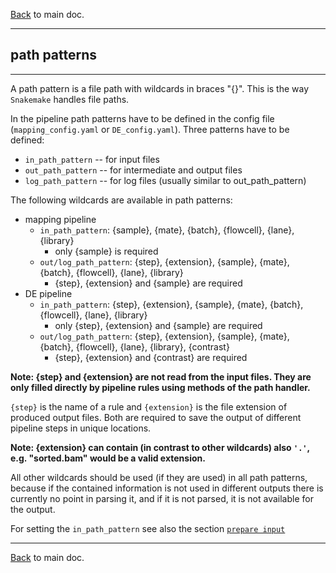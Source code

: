 [Back](../README.md) to main doc.

---

path patterns
-------------

---

A path pattern is a file path with wildcards in braces "{}".
This is the way `Snakemake` handles file paths.

In the pipeline path patterns have to be defined in the config file (`mapping_config.yaml` or `DE_config.yaml`).
Three patterns have to be defined:

- `in_path_pattern` -- for input files
- `out_path_pattern` -- for intermediate and output files
- `log_path_pattern` -- for log files (usually similar to out_path_pattern)

The following wildcards are available in path patterns:

- mapping pipeline
    - `in_path_pattern`: {sample}, {mate}, {batch}, {flowcell}, {lane}, {library}
        - only {sample} is required
    - `out/log_path_pattern`: {step}, {extension}, {sample}, {mate}, {batch}, {flowcell}, {lane}, {library}
        - {step}, {extension} and {sample} are required
- DE pipeline
    - `in_path_pattern`: {step}, {extension}, {sample}, {mate}, {batch}, {flowcell}, {lane}, {library}
        - only {step}, {extension} and {sample} are required
    - `out/log_path_pattern`: {step}, {extension}, {sample}, {mate}, {batch}, {flowcell}, {lane}, {library}, {contrast}
        - {step}, {extension} and {contrast} are required

**Note: {step} and {extension} are not read from the input files.
They are only filled directly by pipeline rules using methods of the path handler.**

`{step}` is the name of a rule and `{extension}` is the file extension of produced output files.
Both are required to save the output of different pipeline steps in unique locations.

**Note: {extension} can contain (in contrast to other wildcards) also `'.'`, e.g. "sorted.bam" would be a valid extension.**

All other wildcards should be used (if they are used) in all path patterns, because if the contained information is not used in different outputs there is currently no point in parsing it, and if it is not parsed, it is not available for the output.

For setting the `in_path_pattern` see also the section [`prepare input`](prepare_input.md)

---

[Back](../README.md) to main doc.